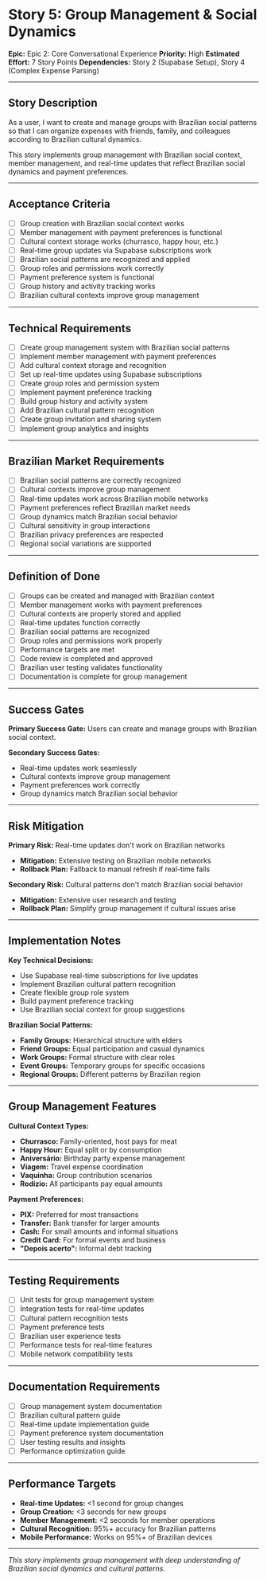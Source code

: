 # Story 5: Group Management & Social Dynamics

**Epic:** Epic 2: Core Conversational Experience
**Priority:** High
**Estimated Effort:** 7 Story Points
**Dependencies:** Story 2 (Supabase Setup), Story 4 (Complex Expense Parsing)

---

## Story Description

As a user, I want to create and manage groups with Brazilian social patterns so that I can organize expenses with friends, family, and colleagues according to Brazilian cultural dynamics.

This story implements group management with Brazilian social context, member management, and real-time updates that reflect Brazilian social dynamics and payment preferences.

---

## Acceptance Criteria

- [ ] Group creation with Brazilian social context works
- [ ] Member management with payment preferences is functional
- [ ] Cultural context storage works (churrasco, happy hour, etc.)
- [ ] Real-time group updates via Supabase subscriptions work
- [ ] Brazilian social patterns are recognized and applied
- [ ] Group roles and permissions work correctly
- [ ] Payment preference system is functional
- [ ] Group history and activity tracking works
- [ ] Brazilian cultural contexts improve group management

---

## Technical Requirements

- [ ] Create group management system with Brazilian social patterns
- [ ] Implement member management with payment preferences
- [ ] Add cultural context storage and recognition
- [ ] Set up real-time updates using Supabase subscriptions
- [ ] Create group roles and permission system
- [ ] Implement payment preference tracking
- [ ] Build group history and activity system
- [ ] Add Brazilian cultural pattern recognition
- [ ] Create group invitation and sharing system
- [ ] Implement group analytics and insights

---

## Brazilian Market Requirements

- [ ] Brazilian social patterns are correctly recognized
- [ ] Cultural contexts improve group management
- [ ] Real-time updates work across Brazilian mobile networks
- [ ] Payment preferences reflect Brazilian market needs
- [ ] Group dynamics match Brazilian social behavior
- [ ] Cultural sensitivity in group interactions
- [ ] Brazilian privacy preferences are respected
- [ ] Regional social variations are supported

---

## Definition of Done

- [ ] Groups can be created and managed with Brazilian context
- [ ] Member management works with payment preferences
- [ ] Cultural contexts are properly stored and applied
- [ ] Real-time updates function correctly
- [ ] Brazilian social patterns are recognized
- [ ] Group roles and permissions work properly
- [ ] Performance targets are met
- [ ] Code review is completed and approved
- [ ] Brazilian user testing validates functionality
- [ ] Documentation is complete for group management

---

## Success Gates

**Primary Success Gate:** Users can create and manage groups with Brazilian social context.

**Secondary Success Gates:**
- Real-time updates work seamlessly
- Cultural contexts improve group management
- Payment preferences work correctly
- Group dynamics match Brazilian social behavior

---

## Risk Mitigation

**Primary Risk:** Real-time updates don't work on Brazilian networks
- **Mitigation:** Extensive testing on Brazilian mobile networks
- **Rollback Plan:** Fallback to manual refresh if real-time fails

**Secondary Risk:** Cultural patterns don't match Brazilian social behavior
- **Mitigation:** Extensive user research and testing
- **Rollback Plan:** Simplify group management if cultural issues arise

---

## Implementation Notes

**Key Technical Decisions:**
- Use Supabase real-time subscriptions for live updates
- Implement Brazilian cultural pattern recognition
- Create flexible group role system
- Build payment preference tracking
- Use Brazilian social context for group suggestions

**Brazilian Social Patterns:**
- **Family Groups:** Hierarchical structure with elders
- **Friend Groups:** Equal participation and casual dynamics
- **Work Groups:** Formal structure with clear roles
- **Event Groups:** Temporary groups for specific occasions
- **Regional Groups:** Different patterns by Brazilian region

---

## Group Management Features

**Cultural Context Types:**
- **Churrasco:** Family-oriented, host pays for meat
- **Happy Hour:** Equal split or by consumption
- **Aniversário:** Birthday party expense management
- **Viagem:** Travel expense coordination
- **Vaquinha:** Group contribution scenarios
- **Rodízio:** All participants pay equal amounts

**Payment Preferences:**
- **PIX:** Preferred for most transactions
- **Transfer:** Bank transfer for larger amounts
- **Cash:** For small amounts and informal situations
- **Credit Card:** For formal events and business
- **"Depois acerto":** Informal debt tracking

---

## Testing Requirements

- [ ] Unit tests for group management system
- [ ] Integration tests for real-time updates
- [ ] Cultural pattern recognition tests
- [ ] Payment preference tests
- [ ] Brazilian user experience tests
- [ ] Performance tests for real-time features
- [ ] Mobile network compatibility tests

---

## Documentation Requirements

- [ ] Group management system documentation
- [ ] Brazilian cultural pattern guide
- [ ] Real-time update implementation guide
- [ ] Payment preference system documentation
- [ ] User testing results and insights
- [ ] Performance optimization guide

---

## Performance Targets

- **Real-time Updates:** <1 second for group changes
- **Group Creation:** <3 seconds for new groups
- **Member Management:** <2 seconds for member operations
- **Cultural Recognition:** 95%+ accuracy for Brazilian patterns
- **Mobile Performance:** Works on 95%+ of Brazilian devices

---

*This story implements group management with deep understanding of Brazilian social dynamics and cultural patterns.* 